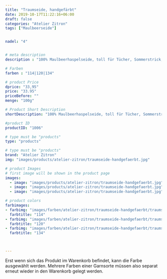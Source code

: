 ```yaml
---
title: "Traumseide, handgefärbt"
date: 2019-10-17T11:22:16+06:00
draft: false
categories: "Atelier Zitron"
tags: ["Maulbeerseide"]


nadel: "4"	


# meta description
description : "100% Maulbeerhaspelseide, toll für Tücher, Sommerstrick, als Beilaufgarn"

# Farben
farben : "114|120|134"

# product Price
dprice: "33,95"
price: "33.95"
priceBefore: ""
menge: "100g"

# Product Short Description
shortDescription: "100% Maulbeerhaspelseide, toll für Tücher, Sommerstrick, als Beilaufgarn"

#product ID
productID: "1006"

# type must be "products"
type: "products"

# type must be "products"
brand: "Atelier Zitron"
img: "images/products/atelier-zitron/traumseide-handgefaerbt.jpg"    

# product Images
# first image will be shown in the product page
images:
  - image: "images/products/atelier-zitron/traumseide-handgefaerbt.jpg"
  - image: "images/products/atelier-zitron/traumseide-handgefaerbt.jpg"
  - image: "images/products/atelier-zitron/traumseide-handgefaerbt.jpg"

# product colors
farbimages:
- farbimg: "images/farben/atelier-zitron/traumseide-handgefaerbt/traumseide_handgefaerbt_3422_114_1.jpg"
  farbtitle: "114"
- farbimg: "images/farben/atelier-zitron/traumseide-handgefaerbt/traumseide_handgefaerbt_5858_120_1.jpg"
  farbtitle: "120"
- farbimg: "images/farben/atelier-zitron/traumseide-handgefaerbt/traumseide_handgefaerbt_8765_134_1.jpg"
  farbtitle: "134"
 


---
```


Erst wenn sich das Produkt im Warenkorb befindet, kann die Farbe ausgewählt werden.
Mehrere Farben einer Garnsorte müssen also separat erneut wieder in den Warenkorb gelegt werden.
